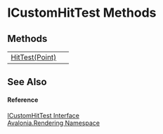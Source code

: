 # ICustomHitTest Methods




## Methods
<table>
<tr>
<td><a href="M_Avalonia_Rendering_ICustomHitTest_HitTest">HitTest(Point)</a></td>
<td> </td>
</tr>
</table>

## See Also


#### Reference
<a href="T_Avalonia_Rendering_ICustomHitTest">ICustomHitTest Interface</a>  
<a href="N_Avalonia_Rendering">Avalonia.Rendering Namespace</a>  

